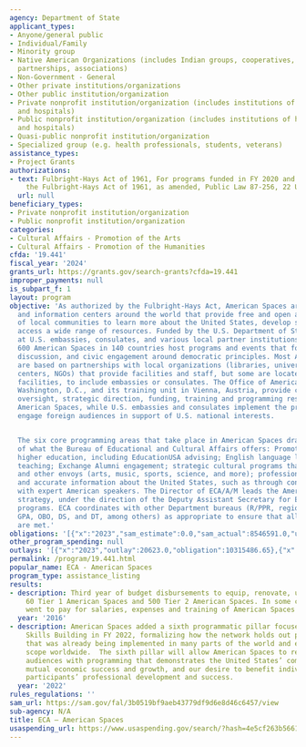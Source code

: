 ```yaml
---
agency: Department of State
applicant_types:
- Anyone/general public
- Individual/Family
- Minority group
- Native American Organizations (includes Indian groups, cooperatives, corporations,
  partnerships, associations)
- Non-Government - General
- Other private institutions/organizations
- Other public institution/organization
- Private nonprofit institution/organization (includes institutions of higher education
  and hospitals)
- Public nonprofit institution/organization (includes institutions of higher education
  and hospitals)
- Quasi-public nonprofit institution/organization
- Specialized group (e.g. health professionals, students, veterans)
assistance_types:
- Project Grants
authorizations:
- text: Fulbright-Hays Act of 1961, For programs funded in FY 2020 and going forward,
    the Fulbright-Hays Act of 1961, as amended, Public Law 87-256, 22 US Code 2451.
  url: null
beneficiary_types:
- Private nonprofit institution/organization
- Public nonprofit institution/organization
categories:
- Cultural Affairs - Promotion of the Arts
- Cultural Affairs - Promotion of the Humanities
cfda: '19.441'
fiscal_year: '2024'
grants_url: https://grants.gov/search-grants?cfda=19.441
improper_payments: null
is_subpart_f: 1
layout: program
objective: 'As authorized by the Fulbright-Hays Act, American Spaces are cultural
  and information centers around the world that provide free and open access for members
  of local communities to learn more about the United States, develop skills, and
  access a wide range of resources. Funded by the U.S. Department of State and hosted
  at U.S. embassies, consulates, and various local partner institutions, approximately
  600 American Spaces in 140 countries host programs and events that foster learning,
  discussion, and civic engagement around democratic principles. Most American Spaces
  are based on partnerships with local organizations (libraries, universities, binational
  centers, NGOs) that provide facilities and staff, but some are located in U.S. government-owned
  facilities, to include embassies or consulates. The Office of American Spaces in
  Washington, D.C., and its training unit in Vienna, Austria, provide centralized
  oversight, strategic direction, funding, training and programming resources to all
  American Spaces, while U.S. embassies and consulates implement the programming to
  engage foreign audiences in support of U.S. national interests.


  The six core programming areas that take place in American Spaces draw on the breadth
  of what the Bureau of Educational and Cultural Affairs offers: Promotion of U.S.
  higher education, including EducationUSA advising; English language learning and
  teaching; Exchange Alumni engagement; strategic cultural programs that utilize ECA’s
  and other envoys (arts, music, sports, science, and more); professional skills building;
  and accurate information about the United States, such as through connecting audiences
  with expert American speakers. The Director of ECA/A/M leads the American Spaces
  strategy, under the direction of the Deputy Assistant Secretary for ECA Academic
  programs. ECA coordinates with other Department bureaus (R/PPR, regional PD offices,
  GPA, OBO, DS, and DT, among others) as appropriate to ensure that all interests
  are met.'
obligations: '[{"x":"2023","sam_estimate":0.0,"sam_actual":8546591.0,"usa_spending_actual":9800362.99},{"x":"2024","sam_estimate":0.0,"sam_actual":8546591.0,"usa_spending_actual":6794709.4},{"x":"2025","sam_estimate":0.0,"sam_actual":8546591.0,"usa_spending_actual":-265469.22}]'
other_program_spending: null
outlays: '[{"x":"2023","outlay":20623.0,"obligation":10315486.65},{"x":"2024","outlay":0.0,"obligation":6216678.98},{"x":"2025","outlay":0.0,"obligation":104324.5}]'
permalink: /program/19.441.html
popular_name: ECA - American Spaces
program_type: assistance_listing
results:
- description: Third year of budget disbursements to equip, renovate, upgrade, modernize
    60 Tier 1 American Spaces and 500 Tier 2 American Spaces. In some cases funds
    went to pay for salaries, expenses and training of American Spaces staff.
  year: '2016'
- description: American Spaces added a sixth programmatic pillar focused on Professional
    Skills Building in FY 2022, formalizing how the network holds out programming
    that was already being implemented in many parts of the world and expanding its
    scope worldwide.  The sixth pillar will allow American Spaces to reach new priority
    audiences with programming that demonstrates the United States’ commitment to
    mutual economic success and growth, and our desire to benefit individual program
    participants’ professional development and success.
  year: '2022'
rules_regulations: ''
sam_url: https://sam.gov/fal/3b0519bf9aeb43779df9d6e8d46c6457/view
sub-agency: N/A
title: ECA – American Spaces
usaspending_url: https://www.usaspending.gov/search/?hash=4e5cf263b5661d6667d01adaf8a25cfd
---
```


